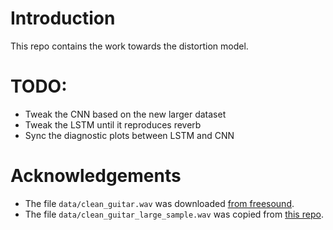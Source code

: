 # Introduction
This repo contains the work towards the distortion model. 

# TODO:
- Tweak the CNN based on the new larger dataset
- Tweak the LSTM until it reproduces reverb
- Sync the diagnostic plots between LSTM and CNN

# Acknowledgements
- The file `data/clean_guitar.wav` was downloaded [from freesound](https://freesound.org/people/craqs/sounds/78426/). 
- The file `data/clean_guitar_large_sample.wav` was copied from [this repo](https://github.com/GuitarML/GuitarLSTM). 